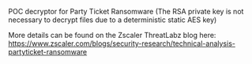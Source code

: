 POC decryptor for Party Ticket Ransomware (The RSA private key is not necessary to decrypt files due to a deterministic static AES key)

More details can be found on the Zscaler ThreatLabz blog here: https://www.zscaler.com/blogs/security-research/technical-analysis-partyticket-ransomware
